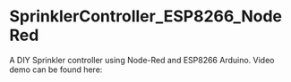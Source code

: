 # SprinklerController_ESP8266_NodeRed
A DIY Sprinkler controller using Node-Red and ESP8266 Arduino.
Video demo can be found here:
